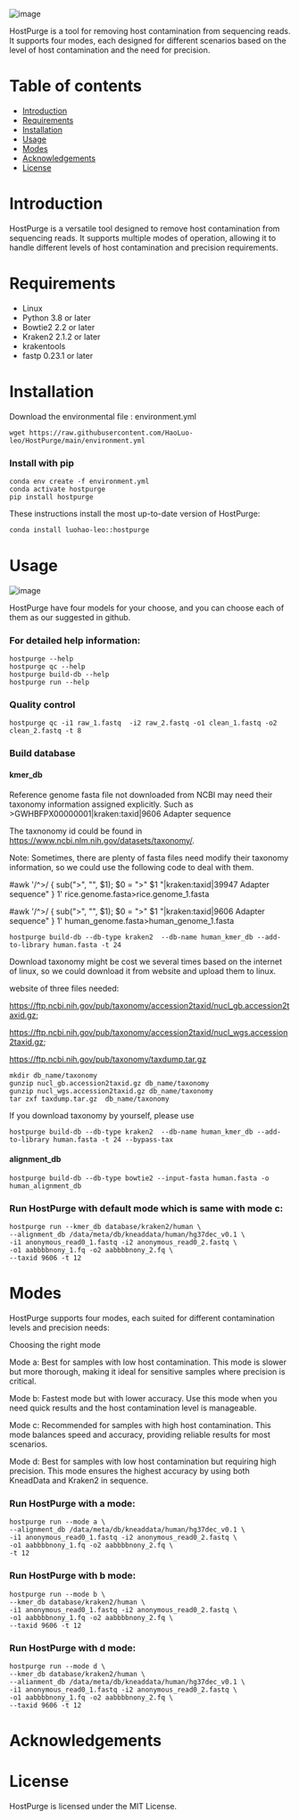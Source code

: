 ![image](https://github.com/HaoLuo-leo/HostPurge/assets/138950844/bc363a7a-4650-4c6d-979a-5ccc68167174)


HostPurge is a tool for removing host contamination from sequencing reads. It supports four modes, each designed for different scenarios based on the level of host contamination and the need for precision.

# Table of contents

* [Introduction](#introduction)
* [Requirements](#requirements)
* [Installation](#installation)
* [Usage](#usage)
* [Modes](#modes)
* [Acknowledgements](#acknowledgements)
* [License](#license)

# Introduction

HostPurge is a versatile tool designed to remove host contamination from sequencing reads. It supports multiple modes of operation, allowing it to handle different levels of host contamination and precision requirements.

# Requirements

* Linux 
* Python 3.8 or later
* Bowtie2 2.2 or later
* Kraken2 2.1.2 or later
* krakentools
* fastp 0.23.1 or later

# Installation
Download the environmental file : environment.yml
```
wget https://raw.githubusercontent.com/HaoLuo-leo/HostPurge/main/environment.yml
```
### Install with pip
```
conda env create -f environment.yml
conda activate hostpurge
pip install hostpurge
```

These instructions install the most up-to-date version of HostPurge:

```bash
conda install luohao-leo::hostpurge
```
# Usage
![image](https://github.com/user-attachments/assets/2d319c88-c4a3-450f-b8c4-f2acadb334c4)


HostPurge have four models for your choose, and you can choose each of them as our suggested in github.
### For detailed help information:
```
hostpurge --help
hostpurge qc --help
hostpurge build-db --help
hostpurge run --help 
```
### Quality control
```
hostpurge qc -i1 raw_1.fastq  -i2 raw_2.fastq -o1 clean_1.fastq -o2 clean_2.fastq -t 8
```
### Build database
#### kmer_db

Reference genome fasta file not downloaded from NCBI may need their taxonomy information assigned explicitly.
Such as >GWHBFPX00000001|kraken:taxid|9606  Adapter sequence

The taxnonomy id could be found in https://www.ncbi.nlm.nih.gov/datasets/taxonomy/.

Note: Sometimes, there are plenty of fasta files need modify their  taxonomy information, so we could use the following code to deal with them.

#awk '/^>/ { sub(">", "", $1); $0 = ">" $1 "|kraken:taxid|39947  Adapter sequence" } 1' rice.genome.fasta>rice.genome_1.fasta

#awk '/^>/ { sub(">", "", $1); $0 = ">" $1 "|kraken:taxid|9606  Adapter sequence" } 1' human_genome.fasta>human_genome_1.fasta

```
hostpurge build-db --db-type kraken2  --db-name human_kmer_db --add-to-library human.fasta -t 24
```
Download taxonomy might be cost we several times based on the internet of linux, so we could download it from website and upload them to linux.

website of three files needed: 

https://ftp.ncbi.nih.gov/pub/taxonomy/accession2taxid/nucl_gb.accession2taxid.gz;

https://ftp.ncbi.nih.gov/pub/taxonomy/accession2taxid/nucl_wgs.accession2taxid.gz;

https://ftp.ncbi.nih.gov/pub/taxonomy/taxdump.tar.gz
```
mkdir db_name/taxonomy
gunzip nucl_gb.accession2taxid.gz db_name/taxonomy
gunzip nucl_wgs.accession2taxid.gz db_name/taxonomy
tar zxf taxdump.tar.gz  db_name/taxonomy
```
If you download taxonomy by yourself, please use
```
hostpurge build-db --db-type kraken2  --db-name human_kmer_db --add-to-library human.fasta -t 24 --bypass-tax
```
#### alignment_db
```
hostpurge build-db --db-type bowtie2 --input-fasta human.fasta -o human_alignment_db 
```
### Run HostPurge with default mode which is same with mode c:
```
hostpurge run --kmer_db database/kraken2/human \
--alignment_db /data/meta/db/kneaddata/human/hg37dec_v0.1 \
-i1 anonymous_read0_1.fastq -i2 anonymous_read0_2.fastq \
-o1 aabbbbnony_1.fq -o2 aabbbbnony_2.fq \
--taxid 9606 -t 12
```
# Modes

HostPurge supports four modes, each suited for different contamination levels and precision needs:

Choosing the right mode

Mode a: Best for samples with low host contamination. This mode is slower but more thorough, making it ideal for sensitive samples where precision is critical.

Mode b: Fastest mode but with lower accuracy. Use this mode when you need quick results and the host contamination level is manageable.

Mode c: Recommended for samples with high host contamination. This mode balances speed and accuracy, providing reliable results for most scenarios.

Mode d: Best for samples with low host contamination but requiring high precision. This mode ensures the highest accuracy by using both KneadData and Kraken2 in sequence.

### Run HostPurge with a mode:
```
hostpurge run --mode a \
--alignment_db /data/meta/db/kneaddata/human/hg37dec_v0.1 \
-i1 anonymous_read0_1.fastq -i2 anonymous_read0_2.fastq \
-o1 aabbbbnony_1.fq -o2 aabbbbnony_2.fq \
-t 12
```

### Run HostPurge with b mode:
```
hostpurge run --mode b \
--kmer_db database/kraken2/human \
-i1 anonymous_read0_1.fastq -i2 anonymous_read0_2.fastq \
-o1 aabbbbnony_1.fq -o2 aabbbbnony_2.fq \
--taxid 9606 -t 12
```

### Run HostPurge with d mode:
```
hostpurge run --mode d \
--kmer_db database/kraken2/human \
--alianment_db /data/meta/db/kneaddata/human/hg37dec_v0.1 \
-i1 anonymous_read0_1.fastq -i2 anonymous_read0_2.fastq \
-o1 aabbbbnony_1.fq -o2 aabbbbnony_2.fq \
--taxid 9606 -t 12
```

# Acknowledgements



# License

HostPurge is licensed under the MIT License.
